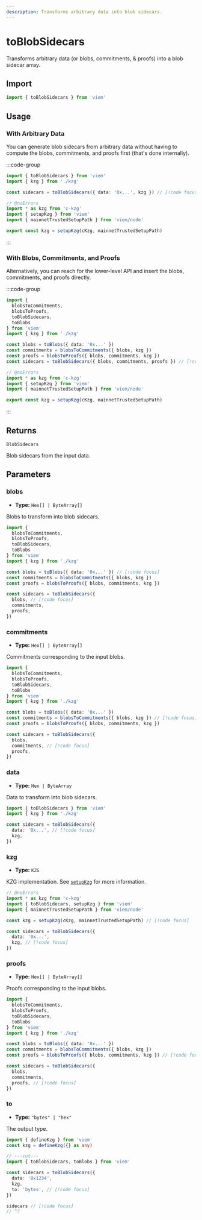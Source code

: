 ```yaml
---
description: Transforms arbitrary data into blob sidecars.
---
```


# toBlobSidecars

Transforms arbitrary data (or blobs, commitments, & proofs) into a blob sidecar array.

## Import

```ts twoslash
import { toBlobSidecars } from 'viem'
```

## Usage

### With Arbitrary Data

You can generate blob sidecars from arbitrary data without having to compute the blobs, commitments, and proofs first (that's done internally).

:::code-group

```ts twoslash [example.ts]
import { toBlobSidecars } from 'viem'
import { kzg } from './kzg'

const sidecars = toBlobSidecars({ data: '0x...', kzg }) // [!code focus]
```

```ts twoslash [kzg.ts] filename="kzg.ts"
// @noErrors
import * as kzg from 'c-kzg'
import { setupKzg } from 'viem'
import { mainnetTrustedSetupPath } from 'viem/node'

export const kzg = setupKzg(cKzg, mainnetTrustedSetupPath)
```

:::

### With Blobs, Commitments, and Proofs

Alternatively, you can reach for the lower-level API and insert the blobs, commitments, and proofs directly.

:::code-group

```ts twoslash [example.ts]
import { 
  blobsToCommitments, 
  blobsToProofs,
  toBlobSidecars, 
  toBlobs 
} from 'viem'
import { kzg } from './kzg'

const blobs = toBlobs({ data: '0x...' })
const commitments = blobsToCommitments({ blobs, kzg })
const proofs = blobsToProofs({ blobs, commitments, kzg })
const sidecars = toBlobSidecars({ blobs, commitments, proofs }) // [!code focus]
```

```ts twoslash [kzg.ts] filename="kzg.ts"
// @noErrors
import * as kzg from 'c-kzg'
import { setupKzg } from 'viem'
import { mainnetTrustedSetupPath } from 'viem/node'

export const kzg = setupKzg(cKzg, mainnetTrustedSetupPath)
```

:::

## Returns

`BlobSidecars`

Blob sidecars from the input data.

## Parameters

### blobs

- **Type:** `Hex[] | ByteArray[]`

Blobs to transform into blob sidecars.

```ts twoslash
import { 
  blobsToCommitments, 
  blobsToProofs,
  toBlobSidecars, 
  toBlobs 
} from 'viem'
import { kzg } from './kzg'

const blobs = toBlobs({ data: '0x...' }) // [!code focus]
const commitments = blobsToCommitments({ blobs, kzg })
const proofs = blobsToProofs({ blobs, commitments, kzg })

const sidecars = toBlobSidecars({ 
  blobs, // [!code focus]
  commitments,
  proofs,
})
```

### commitments

- **Type:** `Hex[] | ByteArray[]`

Commitments corresponding to the input blobs.

```ts twoslash
import { 
  blobsToCommitments, 
  blobsToProofs,
  toBlobSidecars, 
  toBlobs 
} from 'viem'
import { kzg } from './kzg'

const blobs = toBlobs({ data: '0x...' })
const commitments = blobsToCommitments({ blobs, kzg }) // [!code focus]
const proofs = blobsToProofs({ blobs, commitments, kzg })

const sidecars = toBlobSidecars({ 
  blobs,
  commitments, // [!code focus]
  proofs,
})
```

### data

- **Type:** `Hex | ByteArray`

Data to transform into blob sidecars.

```ts twoslash
import { toBlobSidecars } from 'viem'
import { kzg } from './kzg'

const sidecars = toBlobSidecars({ 
  data: '0x...', // [!code focus]
  kzg,
})
```

### kzg

- **Type:** `KZG`

KZG implementation. See [`setupKzg`](/docs/utilities/setupKzg) for more information.

```ts twoslash
// @noErrors
import * as kzg from 'c-kzg'
import { toBlobSidecars, setupKzg } from 'viem'
import { mainnetTrustedSetupPath } from 'viem/node'

const kzg = setupKzg(cKzg, mainnetTrustedSetupPath) // [!code focus]

const sidecars = toBlobSidecars({ 
  data: '0x...',
  kzg, // [!code focus]
}) 
```

### proofs

- **Type:** `Hex[] | ByteArray[]`

Proofs corresponding to the input blobs.

```ts twoslash
import { 
  blobsToCommitments, 
  blobsToProofs,
  toBlobSidecars, 
  toBlobs 
} from 'viem'
import { kzg } from './kzg'

const blobs = toBlobs({ data: '0x...' })
const commitments = blobsToCommitments({ blobs, kzg })
const proofs = blobsToProofs({ blobs, commitments, kzg }) // [!code focus]

const sidecars = toBlobSidecars({ 
  blobs,
  commitments,
  proofs, // [!code focus]
})
```

### to

- **Type:** `"bytes" | "hex"`

The output type.

```ts twoslash
import { defineKzg } from 'viem'
const kzg = defineKzg({} as any)

// ---cut---
import { toBlobSidecars, toBlobs } from 'viem'

const sidecars = toBlobSidecars({ 
  data: '0x1234',
  kzg, 
  to: 'bytes', // [!code focus]  
}) 

sidecars // [!code focus]
// ^?


```